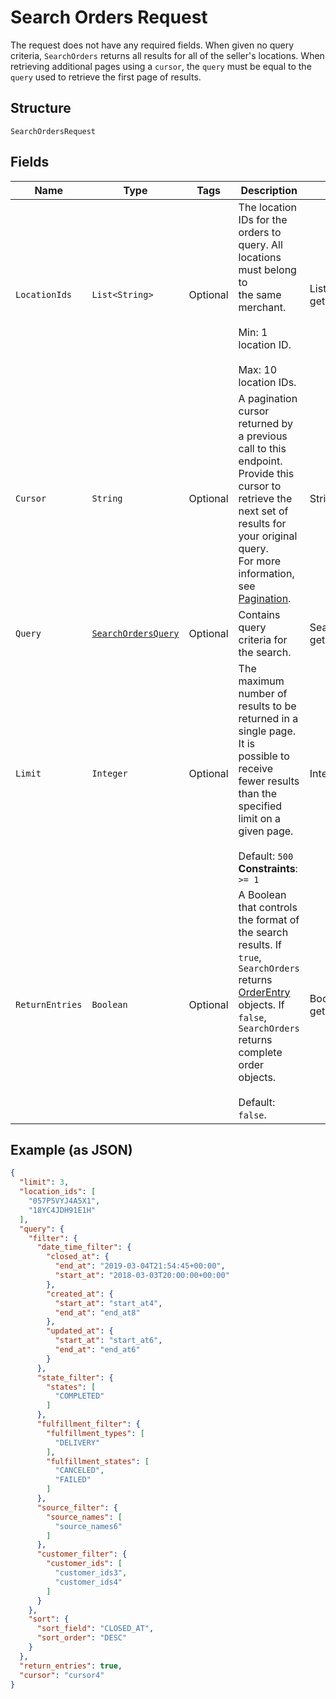 
# Search Orders Request

The request does not have any required fields. When given no query criteria,
`SearchOrders` returns all results for all of the seller's locations. When retrieving additional
pages using a `cursor`, the `query` must be equal to the `query` used to retrieve the first page of
results.

## Structure

`SearchOrdersRequest`

## Fields

| Name | Type | Tags | Description | Getter |
|  --- | --- | --- | --- | --- |
| `LocationIds` | `List<String>` | Optional | The location IDs for the orders to query. All locations must belong to<br>the same merchant.<br><br>Min: 1 location ID.<br><br>Max: 10 location IDs. | List<String> getLocationIds() |
| `Cursor` | `String` | Optional | A pagination cursor returned by a previous call to this endpoint.<br>Provide this cursor to retrieve the next set of results for your original query.<br>For more information, see [Pagination](https://developer.squareup.com/docs/build-basics/common-api-patterns/pagination). | String getCursor() |
| `Query` | [`SearchOrdersQuery`](../../doc/models/search-orders-query.md) | Optional | Contains query criteria for the search. | SearchOrdersQuery getQuery() |
| `Limit` | `Integer` | Optional | The maximum number of results to be returned in a single page. It is<br>possible to receive fewer results than the specified limit on a given page.<br><br>Default: `500`<br>**Constraints**: `>= 1` | Integer getLimit() |
| `ReturnEntries` | `Boolean` | Optional | A Boolean that controls the format of the search results. If `true`,<br>`SearchOrders` returns [OrderEntry](entity:OrderEntry) objects. If `false`, `SearchOrders`<br>returns complete order objects.<br><br>Default: `false`. | Boolean getReturnEntries() |

## Example (as JSON)

```json
{
  "limit": 3,
  "location_ids": [
    "057P5VYJ4A5X1",
    "18YC4JDH91E1H"
  ],
  "query": {
    "filter": {
      "date_time_filter": {
        "closed_at": {
          "end_at": "2019-03-04T21:54:45+00:00",
          "start_at": "2018-03-03T20:00:00+00:00"
        },
        "created_at": {
          "start_at": "start_at4",
          "end_at": "end_at8"
        },
        "updated_at": {
          "start_at": "start_at6",
          "end_at": "end_at6"
        }
      },
      "state_filter": {
        "states": [
          "COMPLETED"
        ]
      },
      "fulfillment_filter": {
        "fulfillment_types": [
          "DELIVERY"
        ],
        "fulfillment_states": [
          "CANCELED",
          "FAILED"
        ]
      },
      "source_filter": {
        "source_names": [
          "source_names6"
        ]
      },
      "customer_filter": {
        "customer_ids": [
          "customer_ids3",
          "customer_ids4"
        ]
      }
    },
    "sort": {
      "sort_field": "CLOSED_AT",
      "sort_order": "DESC"
    }
  },
  "return_entries": true,
  "cursor": "cursor4"
}
```

